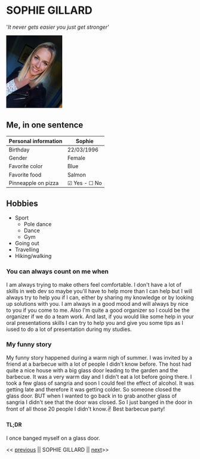 # SOPHIE GILLARD
'*It never gets easier you just get stronger*'

<img src="Photo%20Sophie.jpeg" alt="drawing" width="150"/>

## Me, in one sentence 
|Personal information    | Sophie |
| -------------- | ----------- |
| Birthday       | 22/03/1996       |
| Gender         | Female     |
| Favorite color | Blue      |
| Favorite food  | Salmon     |
| Pinneapple on pizza      |  &#9745;  Yes - &#9744; No       |


## Hobbies 
- Sport
    - Pole dance
    - Dance
    - Gym
- Going out
- Travelling
- Hiking/walking 


### You can always count on me when 
I am always trying to make others feel comfortable. 
I don't have a lot of skills in web dev so maybe you'll have to help more than I can help but I will always try to help you if I can, either by sharing my knowledge or by looking up solutions with you. 
I am always in a good mood and will always by nice to you if you come to me. 
Also I'm quite a good organizer so I could be the organizer if we do a team work. 
And last, if you would like some help in your oral presentations skills I can try to help you and give you some tips as I iused to do a lot of presentation during my studies.
### My funny story 
My funny story happened during a warm nigh of summer. I was invited by a friend at a barbecue with a lot of people I didn't know before. 
The host had quite a nice house with a big glass door leading to the garden and the barbecue.
It was a very warm day and I didn't eat a lot before going there. I took a few glass of sangria and soon I could feel the effect of alcohol. 
It was getting late and therefore it was getting colder. So someone closed the glass door.
BUT when I wanted to go back in to grab another glass of sangria I didn't see that the door was closed. So I just banged in the door in front of all those 20 people I didn't know.:v:
Best barbecue party!

#### TL;DR 
I once banged myself on a glass door.

<< [previous](https://github.com/FriquetLuca/challenge-markdown/blob/master/README.md) || SOPHIE GILLARD || [next](https://github.com/AxelKirac/challenge-markdown/blob/main/README.md)>>